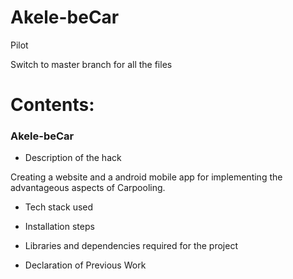 # Akele-beCar

Pilot


Switch to master branch for all the files

# Contents:

### Akele-beCar

* Description of the hack

Creating a website and a android mobile app for implementing the advantageous aspects of Carpooling. 

* Tech stack used

* Installation steps
* Libraries and dependencies required for the project
* Declaration of Previous Work

